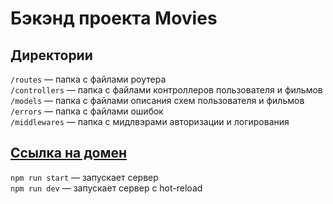 # Бэкэнд проекта Movies

## Директории

`/routes` — папка с файлами роутера  
`/controllers` — папка с файлами контроллеров пользователя и фильмов   
`/models` — папка с файлами описания схем пользователя и фильмов  
`/errors` — папка с файлами ошибок  
`/middlewares` — папка с мидлвэрами авторизации и логирования 

## [Ссылка на домен](https://api.movies-shaykina.nomoredomains.rocks)

`npm run start` — запускает сервер   
`npm run dev` — запускает сервер с hot-reload
